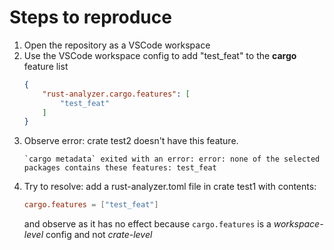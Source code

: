 # Steps to reproduce

1. Open the repository as a VSCode workspace
2. Use the VSCode workspace config to add "test_feat" to the **cargo** feature list
   ```json
   {
       "rust-analyzer.cargo.features": [
           "test_feat"
       ]
   }
   ```
4. Observe error: crate test2 doesn't have this feature.
   ```
   `cargo metadata` exited with an error: error: none of the selected packages contains these features: test_feat
   ```
5. Try to resolve: add a rust-analyzer.toml file in crate test1 with contents:
   ```toml
   cargo.features = ["test_feat"]
   ```
   and observe as it has no effect because `cargo.features` is a *workspace-level* config and not *crate-level*
